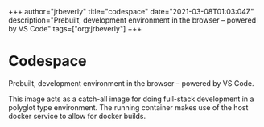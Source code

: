 +++
author="jrbeverly"
title="codespace"
date="2021-03-08T01:03:04Z"
description="Prebuilt, development environment in the browser – powered by VS Code"
tags=["org:jrbeverly"]
+++

# Codespace

Prebuilt, development environment in the browser – powered by VS Code.

This image acts as a catch-all image for doing full-stack development in a polyglot type environment. The running container makes use of the host docker service to allow for docker builds.
